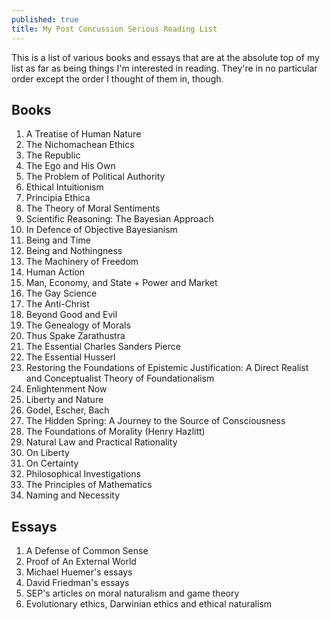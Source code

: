 ```yaml
---
published: true
title: My Post Concussion Serious Reading List
---
```

This is  a list of various books and essays that are at the absolute top of my list as far as being things I'm interested in reading. They're in no particular order except the order I thought of them in, though.

## Books

1. A Treatise of Human Nature
2. The Nichomachean Ethics
3. The Republic
4. The Ego and His Own
5. The Problem of Political Authority
6. Ethical Intuitionism
7. Principia Ethica
8. The Theory of Moral Sentiments
9. Scientific Reasoning: The Bayesian Approach
10. In Defence of Objective Bayesianism
11. Being and Time
12. Being and Nothingness
13. The Machinery of Freedom
14. Human Action
15. Man, Economy, and State + Power and Market
16. The Gay Science
17. The Anti-Christ
18. Beyond Good and Evil
19. The Genealogy of Morals
20. Thus Spake Zarathustra
21. The Essential Charles Sanders Pierce
22. The Essential Husserl
23. Restoring the Foundations of Epistemic Justification: A Direct Realist and Conceptualist Theory of Foundationalism
24. Enlightenment Now
25. Liberty and Nature
26. Godel, Escher, Bach
27. The Hidden Spring: A Journey to the Source of Consciousness
28. The Foundations of Morality (Henry Hazlitt)
29. Natural Law and Practical Rationality
30. On Liberty
31. On Certainty
32. Philosophical Investigations
33. The Principles of Mathematics
34. Naming and Necessity

## Essays

1. A Defense of Common Sense
2. Proof of An External World
3. Michael Huemer's essays
4. David Friedman's essays
5. SEP's articles on moral naturalism and game theory
6. Evolutionary ethics, Darwinian ethics and ethical naturalism